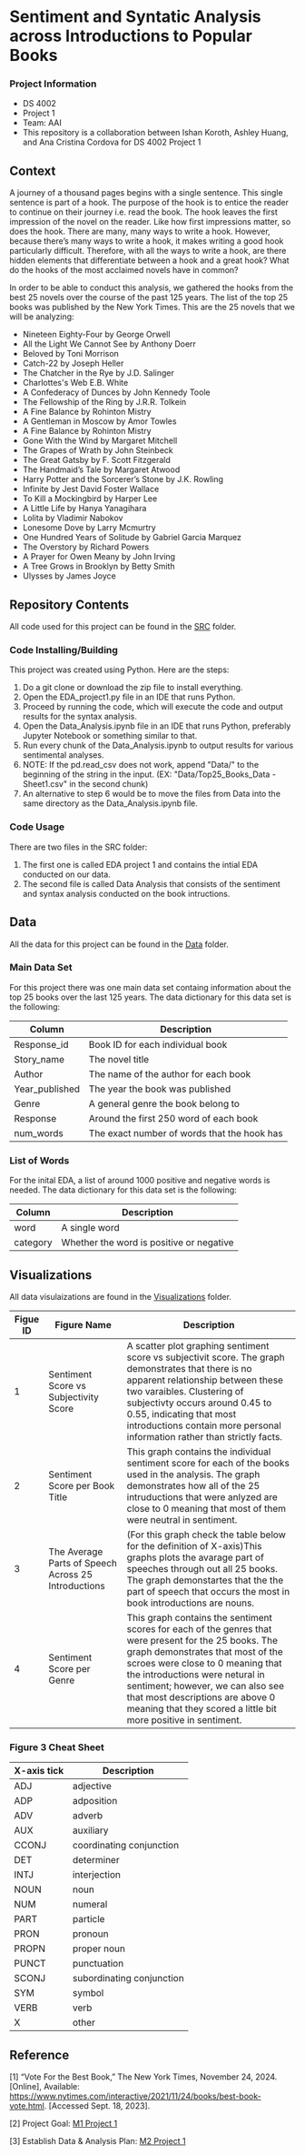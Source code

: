 # Sentiment and Syntatic Analysis across Introductions to Popular Books

### Project Information
  - DS 4002
  - Project 1
  - Team: AAI
  - This repository is a collaboration between Ishan Koroth, Ashley Huang, and Ana Cristina Cordova for DS 4002 Project 1

## Context

A journey of a thousand pages begins with a single sentence. This single sentence is part of a hook. The purpose of the hook is to entice the reader to continue on their journey i.e. read the book. The hook leaves the first impression of the novel on the reader. Like how first impressions matter, so does the hook. There are many, many ways to write a hook. However, because there’s many ways to write a hook, it makes writing a good hook particularly difficult. Therefore, with all the ways to write a hook, are there hidden elements that differentiate between a hook and a great hook? What do the hooks of the most acclaimed novels have in common?

In order to be able to conduct this analysis, we gathered the hooks from the best 25 novels over the course of the past 125 years. The list of the top 25 books was published by the New York Times. This are the 25 novels that we will be analyzing:
  - Nineteen Eighty-Four by George Orwell
  - All the Light We Cannot See	by Anthony Doerr
  - Beloved	by Toni Morrison
  - Catch-22 by Joseph Heller
  - The Chatcher in the Rye	by J.D. Salinger
  - Charlottes's Web	E.B. White
  - A Confederacy of Dunces	 by John Kennedy Toole
  - The Fellowship of the Ring	by J.R.R. Tolkein
  - A Fine Balance	by Rohinton Mistry
  - A Gentleman in Moscow	by Amor Towles
  - A Fine Balance	by Rohinton Mistry
  - Gone With the Wind	by Margaret Mitchell
  - The Grapes of Wrath by	John Steinbeck
  - The Great Gatsby	by F. Scott Fitzgerald
  - The Handmaid’s Tale	by Margaret Atwood
  - Harry Potter and the Sorcerer’s Stone	by J.K. Rowling
  - Infinite by Jest	David Foster Wallace
  - To Kill a Mockingbird	by Harper Lee
  - A Little Life by Hanya Yanagihara
  - Lolita	by Vladimir Nabokov
  - Lonesome Dove	by Larry Mcmurtry
  - One Hundred Years of Solitude by Gabriel Garcia Marquez
  - The Overstory by	Richard Powers
  - A Prayer for Owen Meany	 by John Irving
  - A Tree Grows in Brooklyn	by Betty Smith
  - Ulysses	by James Joyce


## Repository Contents 
All code used for this project can be found in the [SRC](https://github.com/ik4vrb/ds-4002-team-aai/tree/main/SRC) folder.

### Code Installing/Building 
This project was created using Python. Here are the steps:
  1. Do a git clone or download the zip file to install everything.
  2. Open the EDA_project1.py file in an IDE that runs Python.
  3. Proceed by running the code, which will execute the code and output results for the syntax analysis.
  4. Open the Data_Analysis.ipynb file in an IDE that runs Python, preferably Jupyter Notebook or something similar to that.
  5. Run every chunk of the Data_Analysis.ipynb to output results for various sentimental analyses.
  6. NOTE: If the pd.read_csv does not work, append "Data/" to the beginning of the string in the input. (EX: "Data/Top25_Books_Data - Sheet1.csv" in the second chunk)
  7. An alternative to step 6 would be to move the files from Data into the same directory as the Data_Analysis.ipynb file.

### Code Usage
There are two files in the SRC folder:
  1. The first one is called EDA project 1 and contains the intial EDA conducted on our data.
  2.  The second file is called Data Analysis that consists of the sentiment and syntax analysis conducted on the book intructions.

## Data
All the data for this project can be found in the [Data](https://github.com/ik4vrb/ds-4002-team-aai/tree/main/Data) folder.

### Main Data Set
For this project there was one main data set containg information about the top 25 books over the last 125 years. The data dictionary for this data set is the following:

|    Column     |  Description  |
| ------------- | ------------- |
| Response_id    | Book ID for each individual book |
| Story_name     | The novel title |
| Author         | The name of the author for each book |
| Year_published | The year the book was published |
| Genre          | A general genre the book belong to |
| Response       | Around the first 250 word of each book |
| num_words      | The exact number of words that the hook has |

### List of Words
For the inital EDA, a list of around 1000 positive and negative words is needed. The data dictionary for this data set is the following:

|    Column     |  Description  |
| ------------- | ------------- |
| word          | A single word |
| category      | Whether the word is positive or negative |


## Visualizations 
All data visulaizations are found in the [Visualizations](https://github.com/ik4vrb/ds-4002-team-aai/tree/main/Visualizations) folder. 

|    Figue ID     |  Figure Name  |  Description  |
| ----------------| ------------- | ------------- |
|      1          | Sentiment Score vs Subjectivity Score | A scatter plot graphing sentiment score vs subjectivit score. The graph demonstrates that there is no apparent relationship between these two varaibles. Clustering of subjectivty occurs around 0.45 to 0.55, indicating that most introductions contain more personal information rather than strictly facts.|
|      2          | Sentiment Score per Book Title | This graph contains the individual sentiment score for each of the books used in the analysis. The graph demonstrates how all of the 25 intruductions that were anlyzed are close to 0 meaning that most of them were neutral in sentiment. |
|      3          | The Average Parts of Speech Across 25 Introductions|(For this graph check the table below for the definition of X-axis)This graphs plots the avarage part of speeches through out all 25 books. The graph demonstartes that the the part of speech that occurs the most in book introductions are nouns.|
|      4          | Sentiment Score per Genre| This graph contains the sentiment scores for each of the genres that were present for the 25 books. The graph demonstrates that most of the scroes were close to 0 meaning that the introductions were netural in sentiment; however, we can also see that most descriptions are above 0 meaning that they scored a little bit more positive in sentiment. |

### Figure 3 Cheat Sheet
|    X-axis tick  |  Description  |
| ----------------| ------------- | 
|       ADJ       |  adjective    |
|       ADP       |  adposition   |
|       ADV       |  adverb   |
|       AUX       |  auxiliary   |
|       CCONJ       |  coordinating conjunction   |
|       DET       |  determiner   |
|       INTJ       |  interjection   |
|       NOUN       |  noun   |
|       NUM       |  numeral   |
|       PART       |  particle   |
|       PRON       |  pronoun   |
|       PROPN       |  proper noun   |
|       PUNCT       |  punctuation |
|       SCONJ       |  subordinating conjunction |
|       SYM       |  symbol |
|       VERB       |  verb |
|       X       |  other |

## Reference
[1] “Vote For the Best Book,” The New York Times, November 24, 2024. [Online], Available: https://www.nytimes.com/interactive/2021/11/24/books/best-book-vote.html. [Accessed Sept. 18, 2023].

[2] Project Goal: [M1 Project 1](https://docs.google.com/document/d/1i4sS1NQyEUDuwy_ixIY1v-LkcXKPx7PHKQ6wzbPDzV4/edit?usp=sharing)

[3] Establish Data & Analysis Plan: [M2 Project 1](https://docs.google.com/document/d/1cel0WBVufGpupIIiwYumxygtfpUAnK3bwc2n_Wfrvc8/edit?usp=sharing)
